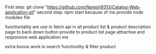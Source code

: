 First step: git clone "https://github.com/Naresh9313/Catalog-Web-application.git"
second step: npm start    because of me provide node modules file 



functionlality are use in fetch api in all product list & product description page  to back down button provide to product list page 
attractive and responsive web application me


extra bonus work in search functionlity & filter product 


